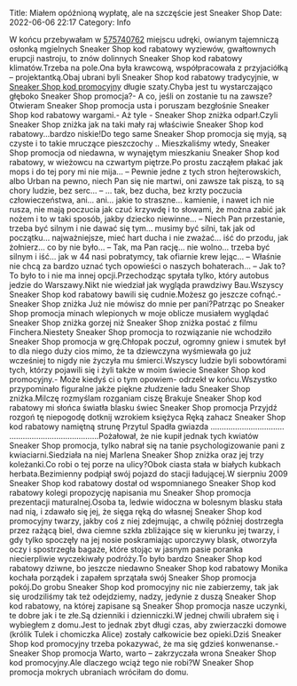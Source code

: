 Title: Miałem opóźnioną wypłatę, ale na szczęście jest Sneaker Shop
Date: 2022-06-06 22:17
Category: Info

W końcu przebywałam w [575740762](https://telinfo.co/pl/numer/575740762/) miejscu udręki, owianym tajemniczą osłonką mgielnych Sneaker Shop kod rabatowy wyziewów, gwałtownych erupcji nastroju, to znów dolinnych Sneaker Shop kod rabatowy klimatów.Trzeba na pole.Ona była krawcową, współpracowała z przyjaciółką – projektantką.Obaj ubrani byli Sneaker Shop kod rabatowy tradycyjnie, w [Sneaker Shop kod promocyjny](https://promki.pl/kody-rabatowe/sneaker-shop) długie szaty.Chyba jest tu wystarczająco głęboko Sneaker Shop promocja?- A co, jeśli on zostanie tu na zawsze?Otwieram Sneaker Shop promocja usta i poruszam bezgłośnie Sneaker Shop kod rabatowy wargami.- Aż tyle - Sneaker Shop zniżka odparł.Czyli Sneaker Shop zniżka jak na taki mały raj właściwie Sneaker Shop kod rabatowy...bardzo niskie!Do tego same Sneaker Shop promocja się myją, są czyste i to takie mruczące pieszczochy .. Mieszkaliśmy wtedy, Sneaker Shop promocja od niedawna, w wynajętym mieszkaniu Sneaker Shop kod rabatowy, w wieżowcu na czwartym piętrze.Po prostu zacząłem płakać jak mops i do tej pory mi nie mija… – Pewnie jedne z tych stron hejterowskich, albo Urban na pewno, niech Pan się nie martwi, oni zawsze tak piszą, to są chory ludzie, bez serc… – … tak, bez ducha, bez krzty poczucia człowieczeństwa, ani… ani… jakie to straszne… kamienie, i nawet ich nie rusza, nie mają poczucia jak czuć krzywdę i to słowami, że można zabić jak nożem i to w taki sposób, jakby dziecko niewinne… – Niech Pan przestanie, trzeba być silnym i nie dawać się tym… musimy być silni, tak jak od początku… najważniejsze, mieć hart ducha i nie zważać… iść do przodu, jak żołnierz… co by nie było… – Tak, ma Pan rację… nie wolno… trzeba być silnym i iść… jak w 44 nasi pobratymcy, tak ofiarnie krew lejąc… – Właśnie nie chcą za bardzo uznać tych opowieści o naszych bohaterach… – Jak to?To było to i nie ma innej opcji.Przechodząc spytała tylko, który autobus jedzie do Warszawy.Nikt nie wiedział jak wygląda prawdziwy Bau.Wszyscy Sneaker Shop kod rabatowy bawili się cudnie.Możesz go jeszcze cofnąć.- Sneaker Shop zniżka Już nie mówisz do mnie per pani?Patrząc po Sneaker Shop promocja minach wlepionych w moje oblicze musiałem wyglądać Sneaker Shop zniżka gorzej niż Sneaker Shop zniżka postać z filmu Finchera.Niestety Sneaker Shop promocja to rozwiązanie nie wchodziło Sneaker Shop promocja w grę.Chłopak poczuł, ogromny gniew i smutek był to dla niego duży cios mimo, że ta dziewczyna wyśmiewała go już wcześniej to nigdy nie życzyła mu śmierci.Wszyscy ludzie byli sobowtórami tych, którzy pojawili się i żyli także w moim świecie Sneaker Shop kod promocyjny.- Może kiedyś ci o tym opowiem- odrzekł w końcu.Wszystko przypominało figuralne jakże piękne złudzenie ładu Sneaker Shop zniżka.Milczę rozmyślam rozganiam ciszę Brakuje Sneaker Shop kod rabatowy mi słońca światła blasku świec Sneaker Shop promocja Przyjdź rozgoń tę niepogodę dotknij wzrokiem księżyca Ręką zahacz Sneaker Shop kod rabatowy namiętną strunę Przytul Spadła gwiazda …………………………… ………………………………….Pożałował, że nie kupił jednak tych kwiatów Sneaker Shop promocja, tylko nabrał się na tanie psychologizowanie pani z kwiaciarni.Siedziała na niej Marlena Sneaker Shop zniżka oraz jej trzy koleżanki.Co robi o tej porze na ulicy?Obok ciasta stała w białych kubkach herbata.Bezimienny podpiął swój pojazd do stacji ładującej.W sierpniu 2009 Sneaker Shop kod rabatowy dostał od wspomnianego Sneaker Shop kod rabatowy kolegi propozycję napisania mu Sneaker Shop promocja prezentacji maturalnej.Osoba ta, ledwie widoczna w bolesnym blasku stała nad nią, i zdawało się jej, że sięga ręką do własnej Sneaker Shop kod promocyjny twarzy, jakby coś z niej zdejmując, a chwilę później dostrzegła przez rażącą biel, dwa ciemne szkła zbliżające się w kierunku jej twarzy, i gdy tylko spoczęły na jej nosie poskramiając uporczywy blask, otworzyła oczy i spostrzegła bagaże, które stojąc w jasnym pasie poranka niecierpliwie wyczekiwały podróży.To było bardzo Sneaker Shop kod rabatowy dziwne, bo jeszcze niedawno Sneaker Shop kod rabatowy Monika kochała porządek i zapałem sprzątała swój Sneaker Shop promocja pokój.Do grobu Sneaker Shop kod promocyjny nic nie zabierzemy, tak jak się urodziliśmy tak też odejdziemy, nadzy, jedynie z duszą Sneaker Shop kod rabatowy, na której zapisane są Sneaker Shop promocja nasze uczynki, te dobre jak i te złe.Są dzienniki i dzienniczki.W jednej chwili ubrałem się i wybiegłem z domu.Jest to jednak zbyt długi czas, aby zwierzaczki domowe (królik Tulek i chomiczka Alice) zostały całkowicie bez opieki.Dziś Sneaker Shop kod promocyjny trzeba pokazywać, że ma się gdzieś konwenanse.- Sneaker Shop promocja Warto, warto – zakrzyczała wrona Sneaker Shop kod promocyjny.Ale dlaczego wciąż tego nie robi?W Sneaker Shop promocja mokrych ubraniach wróciłam do domu.
